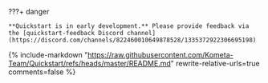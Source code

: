 ???+ danger
    
    **Quickstart is in early development.** Please provide feedback via the [quickstart-feedback Discord channel](https://discord.com/channels/822460010649878528/1335372922306695198)

{%
  include-markdown "https://raw.githubusercontent.com/Kometa-Team/Quickstart/refs/heads/master/README.md"
  rewrite-relative-urls=true
  comments=false
%}

